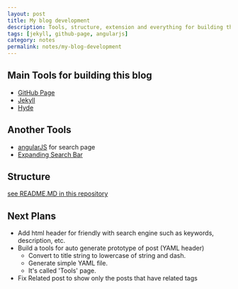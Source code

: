 ```yaml
---
layout: post
title: My blog development
description: Tools, structure, extension and everything for building this blog
tags: [jekyll, github-page, angularjs]
category: notes
permalink: notes/my-blog-development
---
```


## Main Tools for building this blog
- [GitHub Page](https://pages.github.com)
- [Jekyll](jekyllrb.com)
- [Hyde](http://hyde.getpoole.com/)

## Another Tools
- [angularJS](https://angularjs.org/) for search page
- [Expanding Search Bar](http://tympanus.net/Tutorials/ExpandingSearchBar/)

## Structure
[see README.MD in this repository](https://github.com/mildronize/mildronize.github.io/blob/master/README.md)

## Next Plans
- Add html header for friendly with search engine such as keywords, description, etc.
- Build a tools for auto generate prototype of post (YAML header)
  - Convert to title string to lowercase of string and dash.
  - Generate simple YAML file.
  - It's called 'Tools' page.
- Fix Related post to show only the posts that have related tags
